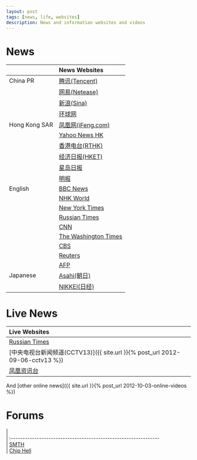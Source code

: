 ```yaml
---
layout: post
tags: [news, life, websites]
description: News and information websites and videos
---
```


# News

|               | News Websites                                                        
| ------------- | :------------------------------------------------------ 
| China PR      | [腾讯(Tencent)](http://news.qq.com)                     
|               | [网易(Netease)](http://news.163.com)                    
|               | [新浪(Sina)](http://news.sina.com.cn)                      
|               | [环球网](http://www.huanqiu.com/)                          
| Hong Kong SAR | [凤凰网(iFeng.com)](http://www.ifeng.com/)                 
|               | [Yahoo News HK](http://hk.news.yahoo.com/)                  
|               | [香港电台(RTHK)](http://rthk.hk/)                           
|               | [经济日报(HKET)](http://www.hket.com/eti/)              
|               | [星岛日报](http://www.singtao.com)                      
|               | [明报](http://www.mingpao.com/)                         
| English       | [BBC News](http://www.bbc.co.uk/news/)                     
|               | [NHK World](http://www3.nhk.or.jp/nhkworld/)               
|               | [New York Times](http://www.nytimes.com/)                  
|               | [Russian Times](http://rt.com/)                            
|               | [CNN](http://edition.cnn.com/)                             
|               | [The Washington Times](http://www.washingtontimes.com/)    
|               | [CBS](http://www.cbsnews.com/)                              
|               | [Reuters](http://www.reuters.com/)                          
|               | [AFP](http://www.afp.com/en)                                
| Japanese      | [Asahi(朝日)](http://www.asahi.com/)                        
|               | [NIKKEI(日经)](http://www.nikkei.com/)                        


# Live News     

| Live Websites                                                                            
| :-----------------------------------------------------------------------    
| [Russian Times](http://rt.com/on-air/)                                       
| [中央电视台新闻频道(CCTV13)]({{ site.url }}{% post_url 2012-09-06-cctv13 %})     
| [凤凰资讯台](http://www.fengyunzhibo.com/tv/fenghuangzixun.htm)             

And [other online news]({{ site.url }}{% post_url 2012-10-03-online-videos %})

# Forums    

|                                                                     
| :---------------------------------------------------------------    
| [SMTH](http://www.newsmth.net/)                                  
| [Chip Hell](http://www.chiphell.com/)                               
 
